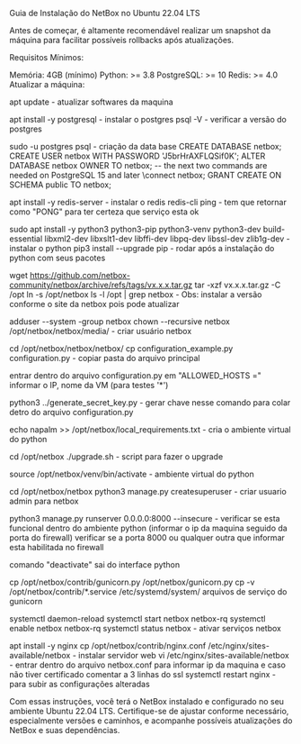 Guia de Instalação do NetBox no Ubuntu 22.04 LTS

Antes de começar, é altamente recomendável realizar um snapshot da máquina para facilitar possíveis rollbacks após atualizações.

Requisitos Mínimos:

Memória: 4GB (mínimo)
Python: >= 3.8
PostgreSQL: >= 10
Redis: >= 4.0
Atualizar a máquina:

apt update - atualizar softwares da maquina

apt install -y postgresql - instalar o postgres
psql -V - verificar a versão do postgres

sudo -u postgres psql - criação da data base
CREATE DATABASE netbox;
CREATE USER netbox WITH PASSWORD 'J5brHrAXFLQSif0K';
ALTER DATABASE netbox OWNER TO netbox;
-- the next two commands are needed on PostgreSQL 15 and later
\connect netbox;
GRANT CREATE ON SCHEMA public TO netbox;

apt install -y redis-server - instalar o redis
redis-cli ping - tem que retornar como "PONG" para ter certeza que serviço esta ok

sudo apt install -y python3 python3-pip python3-venv python3-dev build-essential libxml2-dev libxslt1-dev libffi-dev libpq-dev libssl-dev zlib1g-dev - instalar o python
pip3 install --upgrade pip - rodar após a instalação do python com seus pacotes

wget https://github.com/netbox-community/netbox/archive/refs/tags/vx.x.x.tar.gz
tar -xzf vx.x.x.tar.gz -C /opt
ln -s /opt/netbox
ls -l /opt | grep netbox - Obs: instalar a versão conforme o site da netbox pois pode atualizar

adduser --system -group netbox
chown --recursive netbox /opt/netbox/netbox/media/ - criar usuário netbox

cd /opt/netbox/netbox/netbox/
cp configuration_example.py configuration.py - copiar pasta do arquivo principal

entrar dentro do arquivo configuration.py em "ALLOWED_HOSTS =" informar o IP, nome da VM (para testes '*')

python3 ../generate_secret_key.py - gerar chave nesse comando para colar detro do arquivo configuration.py

echo napalm >> /opt/netbox/local_requirements.txt - cria o ambiente virtual do python

cd /opt/netbox
./upgrade.sh - script para fazer o upgrade

source /opt/netbox/venv/bin/activate - ambiente virtual do python

cd /opt/netbox/netbox
python3 manage.py createsuperuser - criar usuario admin para netbox

python3 manage.py runserver 0.0.0.0:8000 --insecure - verificar se esta funcional dentro do ambiente python (informar o ip da maquina seguido da porta do firewall)
verificar se a porta 8000 ou qualquer outra que informar esta habilitada no firewall

comando "deactivate" sai do interface python

cp /opt/netbox/contrib/gunicorn.py /opt/netbox/gunicorn.py
cp -v /opt/netbox/contrib/*.service /etc/systemd/system/ arquivos de serviço do gunicorn

systemctl daemon-reload
systemctl start netbox netbox-rq
systemctl enable netbox netbox-rq
systemctl status netbox - ativar serviços netbox 

apt install -y nginx
cp /opt/netbox/contrib/nginx.conf /etc/nginx/sites-available/netbox - instalar servidor web
vi /etc/nginx/sites-available/netbox - entrar dentro do arquivo netbox.conf para informar ip da maquina e caso não tiver certificado comentar a 3 linhas do ssl
systemctl restart nginx - para subir as configurações alteradas

Com essas instruções, você terá o NetBox instalado e configurado no seu ambiente Ubuntu 22.04 LTS. Certifique-se de ajustar conforme necessário, especialmente versões e caminhos, e acompanhe possíveis atualizações do NetBox e suas dependências.
